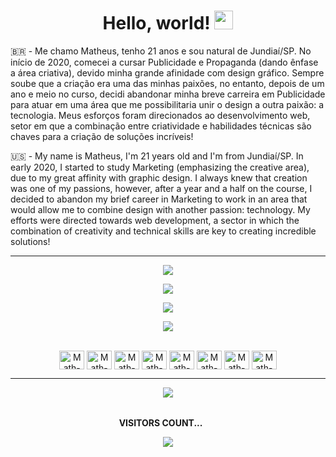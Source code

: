 <div align="center">
  <h1>Hello, world! <img src="https://raw.githubusercontent.com/kaueMarques/kaueMarques/master/hi.gif" height="30px" width="30"> </h1>
</div>

🇧🇷 - Me chamo Matheus, tenho 21 anos e sou natural de Jundiaí/SP. No início de 2020, comecei a cursar Publicidade e Propaganda (dando ênfase a área criativa), devido minha grande afinidade com design gráfico. Sempre soube que a criação era uma das minhas paixões, no entanto, depois de um ano e meio no curso, decidi abandonar minha breve carreira em Publicidade para atuar em uma área que me possibilitaria unir o design a outra paixão: a tecnologia. Meus esforços foram direcionados ao desenvolvimento web, setor em que a combinação entre criatividade e habilidades técnicas são chaves para a criação de soluções incríveis!

🇺🇸 - My name is Matheus, I'm 21 years old and I'm from Jundiaí/SP. In early 2020, I started to study Marketing (emphasizing the creative area), due to my great affinity with graphic design. I always knew that creation was one of my passions, however, after a year and a half on the course, I decided to abandon my brief career in Marketing to work in an area that would allow me to combine design with another passion: technology. My efforts were directed towards web development, a sector in which the combination of creativity and technical skills are key to creating incredible solutions!

-----------------------------------------------------------------------------------------------------------------------------------------------------------

<div align="center"> 
  <a href="https://instagram.com/matheusarii" target="_blank"><img src="https://img.shields.io/badge/-Instagram-%23E4405F?style=for-the-badge&logo=instagram&logoColor=white" target="_blank"></a>
  
  <a href = "mailto:contato@matheusari.com"><img src="https://img.shields.io/badge/-Gmail-%23333?style=for-the-badge&logo=gmail&logoColor=white" target="_blank"></a>
  
  <a href="https://www.linkedin.com/in/matheusari/" target="_blank"><img src="https://img.shields.io/badge/-LinkedIn-%230077B5?style=for-the-badge&logo=linkedin&logoColor=white" target="_blank"></a> 
  
  <a href="https://www.behance.net/matheusari" target="_blank"><img src="https://img.shields.io/badge/-Behance-blue?style=for-the-badge&logo=behance&logoColor=white" target="_blank"></a> 
</div>



<div align="center" valign="top"><br>
  <img align="center" alt="Math-Java" height="30" width="40" src="https://cdn.jsdelivr.net/gh/devicons/devicon/icons/java/java-original-wordmark.svg">
  <img align="center" alt="Math-JS" height="30" width="40" src="https://cdn.jsdelivr.net/gh/devicons/devicon/icons/javascript/javascript-original.svg">
  <img align="center" alt="Math-HTML" height="30" width="40" src="https://cdn.jsdelivr.net/gh/devicons/devicon/icons/html5/html5-original.svg">
  <img align="center" alt="Math-CSS" height="30" width="40" src="https://cdn.jsdelivr.net/gh/devicons/devicon/icons/css3/css3-original.svg">
  <img align="center" alt="Math-MySQL" height="30" width="40" src="https://cdn.jsdelivr.net/gh/devicons/devicon/icons/mysql/mysql-original-wordmark.svg">
  <img align="center" alt="Math-Arduino" height="30" width="40" src="https://cdn.jsdelivr.net/gh/devicons/devicon/icons/arduino/arduino-original-wordmark.svg">
  <img align="center" alt="Math-Cemb" height="30" width="40" src="https://cdn.jsdelivr.net/gh/devicons/devicon/icons/embeddedc/embeddedc-original-wordmark.svg">
  <img align="center" alt="Math-Azure" height="30" width="40" src="https://cdn.jsdelivr.net/gh/devicons/devicon/icons/azure/azure-original.svg"> 
</div>

---------------------------------------------------------------------------------------------------------------------------------------------------------


<div align="center">
   <img src="https://user-images.githubusercontent.com/114448911/215529826-1dfa0817-1e27-4459-9dbd-126f36bbfdff.gif">
</div>


<div align="center">
  <br><p align="centre"><b>VISITORS COUNT... <img src="https://user-images.githubusercontent.com/114448911/215560210-32d77ec3-981a-4bc2-b93c-4e4920c13352.gif" height="15px" width="20"></b></p>  
  <p align="center"><img align="center" src="https://profile-counter.glitch.me/{matheusari}/count.svg" /></p> 
  <br>
</div>

